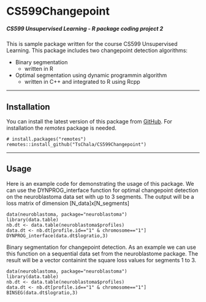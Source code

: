 # CS599Changepoint
##### CS599 Unsupervised Learning - R package coding project 2
This is sample package written for the course CS599 Unsupervised Learning.
This package includes two changepoint detection algorithms:
- Binary segmentation
    - written in R
- Optimal segmentation using dynamic programmin algorithm
    - written in C++ and integrated to R using Rcpp
***
## Installation
You can install the latest version of this package from [GitHub](https://github.com/TsChala/CS599Changepoint). For installation the *remotes* package is needed.

    # install.packages("remotes")
    remotes::install_github("TsChala/CS599Changepoint")
***
## Usage
Here is an example code for demonstrating the usage of this package. We can use the DYNPROG_interface function for optimal changepoint detection on the neuroblastoma data set with up to 3 segments. The output will be a loss matrix of dimension [N_data]x[N_segments]
    
    data(neuroblastoma, package="neuroblastoma")
    library(data.table)
    nb.dt <- data.table(neuroblastoma$profiles)
    data.dt <- nb.dt[profile.id=="1" & chromosome=="1"]
    DYNPROG_interface(data.dt$logratio,3)

Binary segmentation for changepoint detection. As an example we can use this function on a sequential data set from the neuroblastome package. The result will be a vector containint the square loss values for segments 1 to 3.

    data(neuroblastoma, package="neuroblastoma")
    library(data.table)
    nb.dt <- data.table(neuroblastoma$profiles)
    data.dt <- nb.dt[profile.id=="1" & chromosome=="1"]
    BINSEG(data.dt$logratio,3)
    
